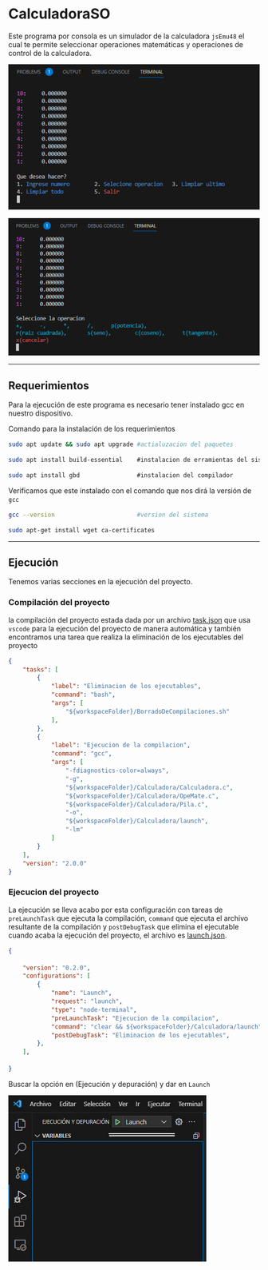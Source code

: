 # CalculadoraSO

Este programa por consola es un simulador de la calculadora ``jsEmu48`` el cual te permite seleccionar operaciones matemáticas y operaciones de control de la calculadora.

![Terminal con opciones](img/img1.png)

![Terminal con operaciones](img/img2.png)

---

## Requerimientos

Para la ejecución de este programa es necesario tener instalado gcc en nuestro dispositivo.

Comando para la instalación de los requerimientos

``` bash
sudo apt update && sudo apt upgrade #actialuzacion del paquetes
```

``` bash
sudo apt install build-essential    #instalacion de erramientas del sistema
```

``` bash
sudo apt install gbd                #instalacion del compilador
```

Verificamos que este instalado con el comando que nos dirá la versión de ``gcc``

``` bash
gcc --version                       #version del sistema
```

``` bash
sudo apt-get install wget ca-certificates  
```

---

## Ejecución

Tenemos varias secciones en la ejecución del proyecto.

### Compilación del proyecto

la compilación del proyecto estada dada por un archivo [task.json](.vscode/tasks.json) que usa ``vscode`` para la ejecución del proyecto de manera automática y también encontramos una tarea que realiza la eliminación de los ejecutables del proyecto

``` json
{
    "tasks": [
        {
            "label": "Eliminacion de los ejecutables", 
            "command": "bash",
            "args": [
                "${workspaceFolder}/BorradoDeCompilaciones.sh"
            ],
        },
        {
            "label": "Ejecucion de la compilacion",
            "command": "gcc",
            "args": [
                "-fdiagnostics-color=always",
                "-g",
                "${workspaceFolder}/Calculadora/Calculadora.c",
                "${workspaceFolder}/Calculadora/OpeMate.c",
                "${workspaceFolder}/Calculadora/Pila.c",
                "-o",
                "${workspaceFolder}/Calculadora/launch",
                "-lm"
            ]
        }
    ],
    "version": "2.0.0"
}
```

### Ejecucion del proyecto

La ejecución se lleva acabo por esta configuración con tareas de ``preLaunchTask`` que ejecuta la compilación, ``command`` que ejecuta el archivo resultante de la compilación y ``postDebugTask`` que elimina el ejecutable cuando acaba la ejecución del proyecto, el archivo es [launch.json](.vscode/launch.json).

``` json
{

    "version": "0.2.0",
    "configurations": [
        {
            "name": "Launch",
            "request": "launch",
            "type": "node-terminal",
            "preLaunchTask": "Ejecucion de la compilacion",
            "command": "clear && ${workspaceFolder}/Calculadora/launch",
            "postDebugTask": "Eliminacion de los ejecutables",
        },
    ],

}
```

Buscar la opción en (Ejecución y depuración) y dar en ``Launch``

![Launch](img/img3.png)

